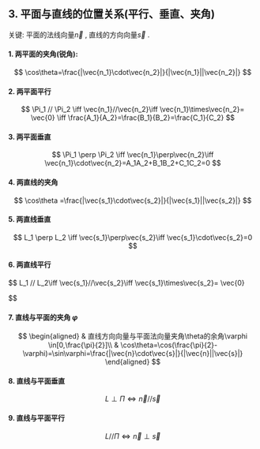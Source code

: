 ## 3. 平面与直线的位置关系(平行、垂直、夹角)

关键: 平面的法线向量$\vec{n}$ , 直线的方向向量$\vec{s}$ .

#### 1. 两平面的夹角(锐角):

$$
\cos\theta=\frac{|\vec{n_1}\cdot\vec{n_2}|}{|\vec{n_1}||\vec{n_2}|}
$$

#### 2. 两平面平行

$$
\Pi_1 // \Pi_2 \iff \vec{n_1}//\vec{n_2}\iff \vec{n_1}\times\vec{n_2}= \vec{0} \iff \frac{A_1}{A_2}=\frac{B_1}{B_2}=\frac{C_1}{C_2}
$$

#### 3. 两平面垂直

$$
\Pi_1 \perp \Pi_2 \iff \vec{n_1}\perp\vec{n_2}\iff \vec{n_1}\cdot\vec{n_2}=A_1A_2+B_1B_2+C_1C_2=0
$$

#### 4. 两直线的夹角

$$
\cos\theta =\frac{|\vec{s_1}\cdot\vec{s_2}|}{|\vec{s_1}||\vec{s_2}|}
$$

#### 5. 两直线垂直

$$
L_1 \perp L_2 \iff \vec{s_1}\perp\vec{s_2}\iff \vec{s_1}\cdot\vec{s_2}=0
$$

#### 6. 两直线平行

$$
L_1 // L_2\iff \vec{s_1}//\vec{s_2}\iff \vec{s_1}\times\vec{s_2}= \vec{0}

$$

#### 7. 直线与平面的夹角 $\varphi$

$$
\begin{aligned}
	& 直线方向向量与平面法向量夹角\theta的余角\varphi \in[0,\frac{\pi}{2}]\\
	& \cos\theta=\cos(\frac{\pi}{2}-\varphi)=\sin\varphi=\frac{|\vec{n}\cdot\vec{s}|}{|\vec{n}||\vec{s}|}
\end{aligned}
$$

#### 8. 直线与平面垂直

$$
L \perp \Pi \iff \vec{n}//\vec{s}
$$

#### 9. 直线与平面平行

$$
L // \Pi \iff \vec{n}\perp\vec{s}
$$
